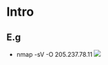 # Intro

## E.g
* nmap -sV -O 205.237.78.11
[<img src="https://i.imgur.com/sDPzZ2e.png">](https://i.imgur.com/sDPzZ2e.png)
